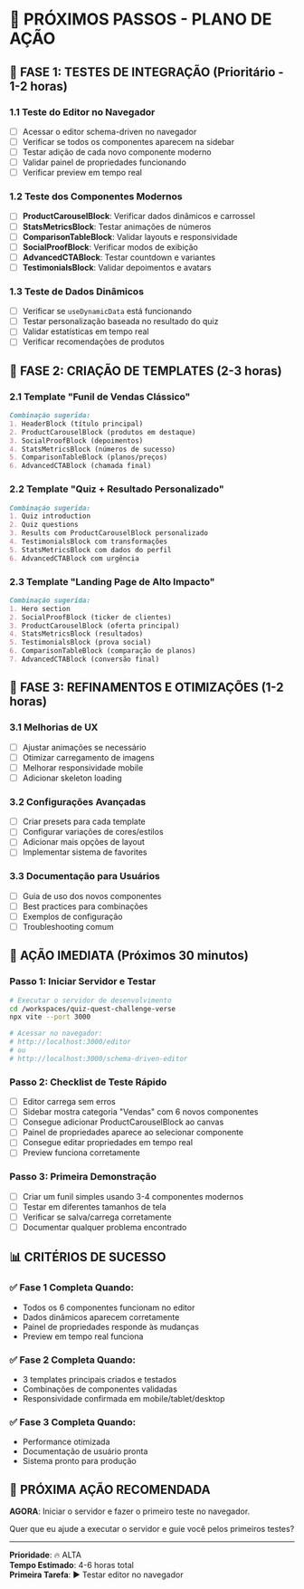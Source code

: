 # 🚀 PRÓXIMOS PASSOS - PLANO DE AÇÃO

## 🎯 FASE 1: TESTES DE INTEGRAÇÃO (Prioritário - 1-2 horas)

### 1.1 Teste do Editor no Navegador
- [ ] Acessar o editor schema-driven no navegador
- [ ] Verificar se todos os componentes aparecem na sidebar
- [ ] Testar adição de cada novo componente moderno
- [ ] Validar painel de propriedades funcionando
- [ ] Verificar preview em tempo real

### 1.2 Teste dos Componentes Modernos
- [ ] **ProductCarouselBlock**: Verificar dados dinâmicos e carrossel
- [ ] **StatsMetricsBlock**: Testar animações de números
- [ ] **ComparisonTableBlock**: Validar layouts e responsividade
- [ ] **SocialProofBlock**: Verificar modos de exibição
- [ ] **AdvancedCTABlock**: Testar countdown e variantes
- [ ] **TestimonialsBlock**: Validar depoimentos e avatars

### 1.3 Teste de Dados Dinâmicos
- [ ] Verificar se `useDynamicData` está funcionando
- [ ] Testar personalização baseada no resultado do quiz
- [ ] Validar estatísticas em tempo real
- [ ] Verificar recomendações de produtos

## 🎨 FASE 2: CRIAÇÃO DE TEMPLATES (2-3 horas)

### 2.1 Template "Funil de Vendas Clássico"
```markdown
Combinação sugerida:
1. HeaderBlock (título principal)
2. ProductCarouselBlock (produtos em destaque)
3. SocialProofBlock (depoimentos)
4. StatsMetricsBlock (números de sucesso)
5. ComparisonTableBlock (planos/preços)
6. AdvancedCTABlock (chamada final)
```

### 2.2 Template "Quiz + Resultado Personalizado"
```markdown
Combinação sugerida:
1. Quiz introduction
2. Quiz questions
3. Results com ProductCarouselBlock personalizado
4. TestimonialsBlock com transformações
5. StatsMetricsBlock com dados do perfil
6. AdvancedCTABlock com urgência
```

### 2.3 Template "Landing Page de Alto Impacto"
```markdown
Combinação sugerida:
1. Hero section
2. SocialProofBlock (ticker de clientes)
3. ProductCarouselBlock (oferta principal)
4. StatsMetricsBlock (resultados)
5. TestimonialsBlock (prova social)
6. ComparisonTableBlock (comparação de planos)
7. AdvancedCTABlock (conversão final)
```

## 🔧 FASE 3: REFINAMENTOS E OTIMIZAÇÕES (1-2 horas)

### 3.1 Melhorias de UX
- [ ] Ajustar animações se necessário
- [ ] Otimizar carregamento de imagens
- [ ] Melhorar responsividade mobile
- [ ] Adicionar skeleton loading

### 3.2 Configurações Avançadas
- [ ] Criar presets para cada template
- [ ] Configurar variações de cores/estilos
- [ ] Adicionar mais opções de layout
- [ ] Implementar sistema de favorites

### 3.3 Documentação para Usuários
- [ ] Guia de uso dos novos componentes
- [ ] Best practices para combinações
- [ ] Exemplos de configuração
- [ ] Troubleshooting comum

## 🎯 AÇÃO IMEDIATA (Próximos 30 minutos)

### Passo 1: Iniciar Servidor e Testar
```bash
# Executar o servidor de desenvolvimento
cd /workspaces/quiz-quest-challenge-verse
npx vite --port 3000

# Acessar no navegador:
# http://localhost:3000/editor
# ou
# http://localhost:3000/schema-driven-editor
```

### Passo 2: Checklist de Teste Rápido
- [ ] Editor carrega sem erros
- [ ] Sidebar mostra categoria "Vendas" com 6 novos componentes
- [ ] Consegue adicionar ProductCarouselBlock ao canvas
- [ ] Painel de propriedades aparece ao selecionar componente
- [ ] Consegue editar propriedades em tempo real
- [ ] Preview funciona corretamente

### Passo 3: Primeira Demonstração
- [ ] Criar um funil simples usando 3-4 componentes modernos
- [ ] Testar em diferentes tamanhos de tela
- [ ] Verificar se salva/carrega corretamente
- [ ] Documentar qualquer problema encontrado

## 📊 CRITÉRIOS DE SUCESSO

### ✅ Fase 1 Completa Quando:
- Todos os 6 componentes funcionam no editor
- Dados dinâmicos aparecem corretamente
- Painel de propriedades responde às mudanças
- Preview em tempo real funciona

### ✅ Fase 2 Completa Quando:
- 3 templates principais criados e testados
- Combinações de componentes validadas
- Responsividade confirmada em mobile/tablet/desktop

### ✅ Fase 3 Completa Quando:
- Performance otimizada
- Documentação de usuário pronta
- Sistema pronto para produção

## 🚨 PRÓXIMA AÇÃO RECOMENDADA

**AGORA**: Iniciar o servidor e fazer o primeiro teste no navegador.

Quer que eu ajude a executar o servidor e guie você pelos primeiros testes?

---
**Prioridade**: 🔥 ALTA  
**Tempo Estimado**: 4-6 horas total  
**Primeira Tarefa**: ▶️ Testar editor no navegador
